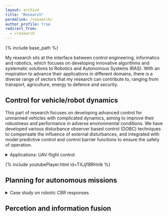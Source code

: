 ```yaml
---
layout: archive
title: "Research"
permalink: /research/
author_profile: true
redirect_from:
  - /research
---
```

{% include base_path %}


My research sits at the interface between control engineering, informatics and robotics, which focuses on developing innovative algorithms and systematic solutions to Robotics and Autonomous Systems (RAS). With an inspiration to advance their applications in different domains, there is a diverse range of sectors that my research can contribute to, ranging from transport, agriculture, energy to defence and security.

## Control for vehicle/robot dynamics 
This part of research focuses on developing advanced control for unmanned vehicles with complicated dynamics, aiming to improve their robustness and performance in adverse environmental conditions. We have developed various disturbance observer based control (DOBC) techniques to compensate the influence of external disturbances, and integrated with model predictive control and control barrier functions to ensure the safety of operation.   
<details>
	<summary> Applications: UAV flight control </summary>
	
	<p> DOBC design for UAV path-folloiwng </p>
	<iframe width="160" height="120" src="https://www.youtube.com/embed/M_qy1iH7u3M"  frameborder="0" ></iframe>
	<p> DOBC + MPC for helicopter  </p>
	<iframe width="320" height="240" src="https://www.youtube.com/embed/TXJjf8RHnIk" frameborder="0" ></iframe>
	
	{% include youtubePlayer.html id=page.TXJjf8RHnIk %}


</details>

{% include youtubePlayer.html id=TXJjf8RHnIk %}


## Planning for autonomous missions

<details>
	<summary> Case study on robotic CBR responses </summary>
	
	### Autonomous source term estimation
	
	Autonomous source term estimation in cluttered area
  	~~~
</details>

## Percetion and information fusion 








